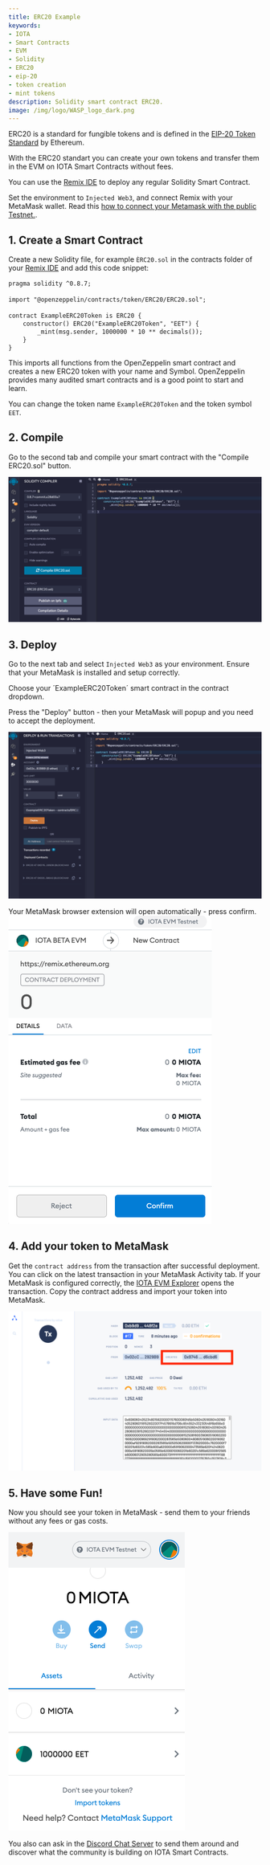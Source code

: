 ```yaml
---
title: ERC20 Example
keywords:
- IOTA
- Smart Contracts
- EVM
- Solidity
- ERC20
- eip-20
- token creation
- mint tokens
description: Solidity smart contract ERC20.
image: /img/logo/WASP_logo_dark.png
---
```


ERC20 is a standard for fungible tokens and is defined in the [EIP-20 Token Standard](https://eips.ethereum.org/EIPS/eip-20) by Ethereum.

With the ERC20 standart you can create your own tokens and transfer them in the EVM on IOTA Smart Contracts without fees.

You can use the [Remix IDE](https://remix.ethereum.org/) to deploy any regular Solidity Smart Contract.

Set the environment to `Injected Web3`, and connect Remix with your MetaMask wallet. 
Read this [how to connect your Metamask with the public Testnet.](/smart-contracts/guide/chains_and_nodes/testnet#interact-with-evm).

## 1. Create a Smart Contract

Create a new Solidity file, for example `ÈRC20.sol` in the contracts folder of your [Remix IDE](https://remix.ethereum.org/) and add this code snippet:

```solidity
pragma solidity ^0.8.7;

import "@openzeppelin/contracts/token/ERC20/ERC20.sol";

contract ExampleERC20Token is ERC20 {
    constructor() ERC20("ExampleERC20Token", "EET") {
        _mint(msg.sender, 1000000 * 10 ** decimals());
    }
}
```

This imports all functions from the OpenZeppelin smart contract and creates a new ERC20 token with your name and Symbol. OpenZeppelin provides many audited smart contracts and is a good point to start and learn.

You can change the token name `ExampleERC20Token` and the token symbol `EET`.

## 2. Compile

Go to the second tab and compile your smart contract with the "Compile ERC20.sol" button.

[![Compile ERC20.sol](./images/compile.png)](./images/compile.png)


## 3. Deploy
Go to the next tab and select `Injected Web3` as your environment. Ensure that your MetaMask is installed and setup correctly.

Choose your ´ExampleERC20Token´ smart contract in the contract dropdown.

Press the "Deploy" button - then your MetaMask will popup and you need to accept the deployment. 

[![Deploy ERC20.sol](./images/deploy.png)](./images/deploy.png)

Your MetaMask browser extension will open automatically - press confirm.
[![Confirm in MetaMask](./images/deploy-metamask.png)](./images/deploy-metamask.png)


## 4. Add your token to MetaMask

Get the `contract address` from the transaction after successful deployment. You can click on the latest transaction in your MetaMask Activity tab. If your MetaMask is configured correctly, the [IOTA EVM Explorer](https://explorer.wasp.sc.iota.org/) opens the transaction. Copy the contract address and import your token into MetaMask.

[![Copy contract address](./images/explorer-contract-address.png)](./images/explorer-contract-address.png)

## 5. Have some Fun!

Now you should see your token in MetaMask - send them to your friends without any fees or gas costs.

[![Copy contract address](./images/erc20-balance.png)](./images/erc20-balance.png)

You also can ask in the [Discord Chat Server](https://discord.iota.org) to send them around and discover what the community is building on IOTA Smart Contracts.
